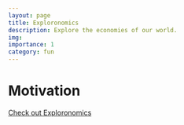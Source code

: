 ```yaml
---
layout: page
title: Exploronomics
description: Explore the economies of our world.
img: 
importance: 1
category: fun
---
```


<!-- <div class="row mt-3">
    <div class="col-sm mt-3 mt-md-0">
        {% include figure.html path="assets/img/projects/delta_day/delta_day_window_example.png" class="img-fluid rounded z-depth-1" %}
    </div>
</div>
<div class="caption">;
    Screenshot of the Exploronomics main window.
</div> -->

# Motivation

[Check out Exploronomics](patrickcap.github.io\exploronomics-app\index.html)
